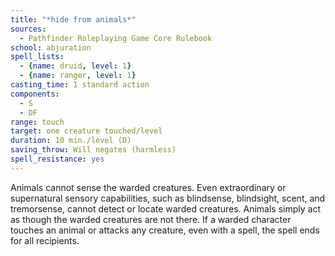 ```yaml
---
title: "*hide from animals*"
sources:
  - Pathfinder Roleplaying Game Core Rulebook
school: abjuration
spell_lists:
  - {name: druid, level: 1}
  - {name: ranger, level: 1}
casting_time: 1 standard action
components:
  - S
  - DF
range: touch
target: one creature touched/level
duration: 10 min./level (D)
saving_throw: Will negates (harmless)
spell_resistance: yes
---
```


Animals cannot sense the warded creatures. Even extraordinary or supernatural sensory capabilities, such as blindsense, blindsight, scent, and tremorsense, cannot detect or locate warded creatures. Animals simply act as though the warded creatures are not there. If a warded character touches an animal or attacks any creature, even with a spell, the spell ends for all recipients.

